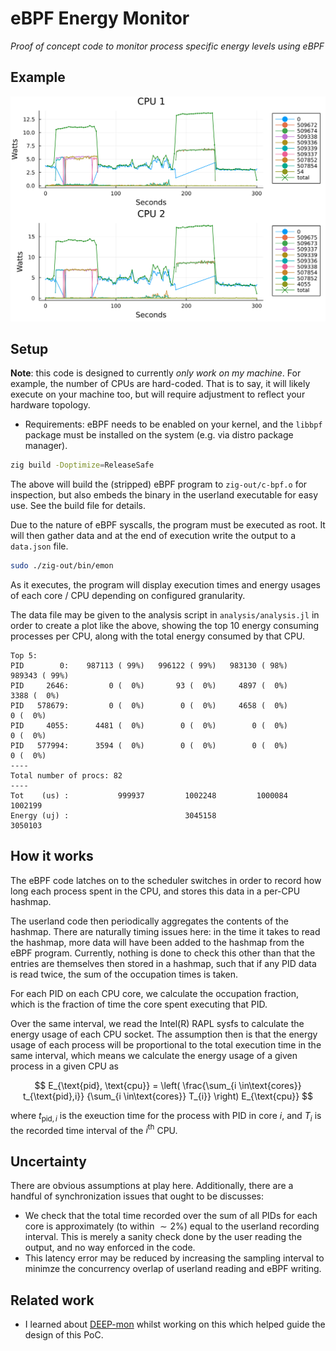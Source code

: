 # eBPF Energy Monitor

_Proof of concept code to monitor process specific energy levels using eBPF_


## Example

![](./assets/example-energy-usage.svg)

## Setup

**Note**: this code is designed to currently _only work on my machine_. For example, the number of CPUs are hard-coded. That is to say, it will likely execute on your machine too, but will require adjustment to reflect your hardware topology.

- Requirements: eBPF needs to be enabled on your kernel, and the `libbpf` package must be installed on the system (e.g. via distro package manager).

```bash
zig build -Doptimize=ReleaseSafe
```

The above will build the (stripped) eBPF program to `zig-out/c-bpf.o` for inspection, but also embeds the binary in the userland executable for easy use. See the build file for details.

Due to the nature of eBPF syscalls, the program must be executed as root. It will then gather data and at the end of execution write the output to a `data.json` file.

```bash
sudo ./zig-out/bin/emon
```

As it executes, the program will display execution times and energy usages of each core / CPU depending on configured granularity.

The data file may be given to the analysis script in `analysis/analysis.jl` in order to create a plot like the above, showing the top 10 energy consuming processes per CPU, along with the total energy consumed by that CPU.

```
Top 5:
PID        0:    987113 ( 99%)   996122 ( 99%)   983130 ( 98%)   989343 ( 99%)
PID     2646:         0 (  0%)       93 (  0%)     4897 (  0%)     3388 (  0%)
PID   578679:         0 (  0%)        0 (  0%)     4658 (  0%)        0 (  0%)
PID     4055:      4481 (  0%)        0 (  0%)        0 (  0%)        0 (  0%)
PID   577994:      3594 (  0%)        0 (  0%)        0 (  0%)        0 (  0%)
----
Total number of procs: 82
----
Tot    (us) :           999937         1002248         1000084         1002199
Energy (uj) :                          3045158                         3050103
```

## How it works

The eBPF code latches on to the scheduler switches in order to record how long each process spent in the CPU, and stores this data in a per-CPU hashmap.

The userland code then periodically aggregates the contents of the hashmap. There are naturally timing issues here: in the time it takes to read the hashmap, more data will have been added to the hashmap from the eBPF program. Currently, nothing is done to check this other than that the entries are themselves then stored in a hashmap, such that if any PID data is read twice, the sum of the occupation times is taken.

For each PID on each CPU core, we calculate the occupation fraction, which is the fraction of time the core spent executing that PID.

Over the same interval, we read the Intel(R) RAPL sysfs to calculate the energy usage of each CPU socket. The assumption then is that the energy usage of each process will be proportional to the total execution time in the same interval, which means we calculate the energy usage of a given process in a given CPU as

$$
E_{\text{pid}, \text{cpu}} = \left(
    \frac{\sum_{i \in\text{cores}} t_{\text{pid},i}}
    {\sum_{i \in\text{cores}} T_{i}}
    \right) E_{\text{cpu}}
$$

where $t_{\text{pid},i}$ is the exeuction time for the process with PID in core $i$, and $T_i$ is the recorded time interval of the $i^\text{th}$ CPU.


## Uncertainty

There are obvious assumptions at play here. Additionally, there are a handful of synchronization issues that ought to be discusses:
- We check that the total time recorded over the sum of all PIDs for each core is approximately (to within $\sim 2\%$) equal to the userland recording interval. This is merely a sanity check done by the user reading the output, and no way enforced in the code.
- This latency error may be reduced by increasing the sampling interval to minimze the concurrency overlap of userland reading and eBPF writing.

## Related work

- I learned about [DEEP-mon](https://github.com/rolandobrondolin/DEEP-mon) whilst working on this which helped guide the design of this PoC.
